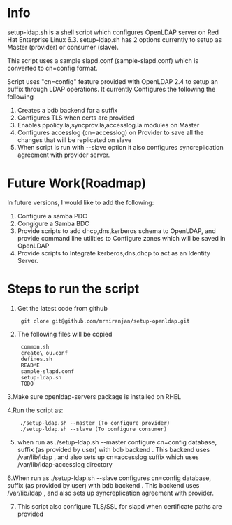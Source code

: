 Info 
====
setup-ldap.sh is a shell script which configures OpenLDAP server on Red Hat Enterprise Linux 6.3. 
setup-ldap.sh has 2 options currently to setup as Master (provider) or consumer (slave). 

This script uses a sample slapd.conf (sample-slapd.conf) which is converted to cn=config format. 

Script uses "cn=config" feature provided with OpenLDAP 2.4 to setup an suffix through LDAP operations. It currently 
Configures the following the following

1. Creates a bdb backend for a suffix
2. Configures TLS when certs are provided
3. Enables ppolicy.la,syncprov.la,accesslog.la modules on Master
4. Configures accesslog (cn=accesslog) on Provider to save all the changes that will be replicated on slave
5. When script is run with --slave option it also configures syncreplication agreement with provider server. 


Future Work(Roadmap)
====================
In future versions, I would like to add the following:

1. Configure a samba PDC 
2. Congigure a Samba BDC 
3. Provide scripts to add dhcp,dns,kerberos schema to OpenLDAP, and provide command line utilities to Configure zones which will be saved in 
OpenLDAP 
4. Provide scripts to Integrate kerberos,dns,dhcp to act as an Identity Server. 

Steps to run the script 
========================
1. Get the latest code from github

		git clone git@github.com/mrniranjan/setup-openldap.git

2. The following files will be copied 

		common.sh  
		create\_ou.conf  
		defines.sh  
		README  
		sample-slapd.conf  
		setup-ldap.sh  
		TODO

3.Make sure openldap-servers package is installed on RHEL

4.Run the script as:

		./setup-ldap.sh --master (To configure provider)
		./setup-ldap.sh --slave (To configure consumer)

5. when run as ./setup-ldap.sh --master configure cn=config database, suffix (as provided by user) with bdb 
backend . This backend uses /var/lib/ldap , and also sets up cn=accesslog suffix which uses /var/lib/ldap-accesslog directory 

6.When run as ./setup-ldap.sh --slave configures cn=config database, suffix (as provided by user) with bdb
backend . This backend uses /var/lib/ldap , and also sets up syncreplication agreement with provider. 

7. This script also configure TLS/SSL for slapd when certificate paths are provided
